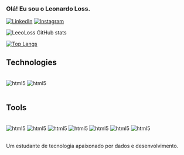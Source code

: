 
### Olá! Eu sou o Leonardo Loss. 

[![LinkedIn](https://img.shields.io/badge/LinkedIn-0077B5?style=for-the-badge&logo=linkedin&logoColor=white
)](https://www.linkedin.com/in/leonardoloss/)
[![Instagram](https://img.shields.io/badge/Instagram-E4405F?style=for-the-badge&logo=instagram&logoColor=white)](https://www.instagram.com/leo_loss/)

![LeeoLoss GitHub stats](https://github-readme-stats.vercel.app/api?username=LeeoLoss&show_icons=true&theme=highcontrast)

[![Top Langs](https://github-readme-stats.vercel.app/api/top-langs/?username=LeeoLoss)](https://github.com/LeeoLoss/github-readme-stats)

## Technologies
<div style = "display: inline_block"><br/>
    <img align="center" alt="html5" src="https://img.shields.io/badge/Java-ED8B00?style=for-the-badge&logo=openjdk&logoColor=white"/>
    <img align="center" alt="html5" src="https://img.shields.io/badge/Python-14354C?style=for-the-badge&logo=python&logoColor=white"/>
</div><br/>

## Tools
<div style = "display: inline_block"><br/>
<img align="center" alt="html5" src="https://img.shields.io/badge/PostgreSQL-316192?style=for-the-badge&logo=postgresql&logoColor=white"/>
<img align="center" alt="html5" src="https://img.shields.io/badge/MySQL-00000F?style=for-the-badge&logo=mysql&logoColor=white"/>
<img align="center" alt="html5" src="https://img.shields.io/badge/Eclipse-2C2255?style=for-the-badge&logo=eclipse&logoColor=white"/>
<img align="center" alt="html5" src="https://img.shields.io/badge/Visual_Studio_Code-0078D4?style=for-the-badge&logo=visual%20studio%20code&logoColor=white"/>
<img align="center" alt="html5" src="https://img.shields.io/badge/IntelliJ_IDEA-000000.svg?style=for-the-badge&logo=intellij-idea&logoColor=white"/>
<img align="center" alt="html5" src="https://img.shields.io/badge/Jira-0052CC?style=for-the-badge&logo=Jira&logoColor=white"/>
<img align="center" alt="html5" src="https://img.shields.io/badge/Trello-0052CC?style=for-the-badge&logo=trello&logoColor=white"/>
</div><br/>

Um estudante de tecnologia apaixonado por dados e desenvolvimento.
